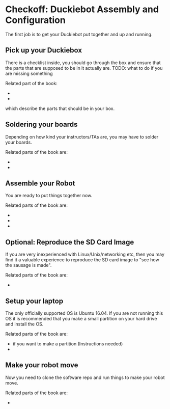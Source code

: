 # Checkoff: Duckiebot Assembly and Configuration

The first job  is to get your Duckiebot put together and up and running. 


## Pick up your Duckiebox

 There is a checklist inside, you should go through the box and ensure that the parts that are supposed to be in it actually are.
 TODO: what to do if you are missing something
 
Related part of the book: 

* [](#acquiring-parts-c0) 
* [](#acquiring-parts-c1) 
  
which describe the parts that should be in your box.

## Soldering your boards

Depending on how kind your instructors/TAs are, you may have to solder your boards. 
 
Related parts of the book are:

* [](#soldering-boards-c0)
* [](#soldering-boards-c1)

## Assemble your Robot

You are ready to put things together now.

Related parts of the book are:

* [](#assembling-duckiebot-c0)
* [](#bumper-assembly)
* [](#assembling-duckiebot-c1)


## Optional: Reproduce the SD Card Image

If you are very inexperienced with Linux/Unix/networking etc, then you may find it a valuable experience to reproduce the SD card image to "see how the sausage is made".

Related parts of the book are:

* [](#duckiebot-ubuntu-image)
 
 
## Setup your laptop

The only officially supported OS is Ubuntu 16.04. If you are not running this OS it is recommended that you make a small partition on your hard drive and install the OS.

Related parts of the book are:

* [](#linux) if you want to make a partition (Instructions needed)
* [](#setup-laptop) 
 
## Make your robot move
 
Now you need to clone the software repo and run things to make your robot move.
 
Related parts of the book are:

* [](#rc-control)
